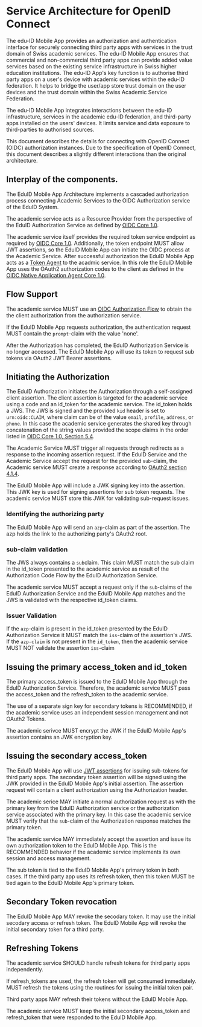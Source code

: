 # Service Architecture for OpenID Connect

The edu-ID Mobile App provides an authorization and authentication interface for securely connecting third party apps with services in the trust domain of Swiss academic services. The edu-ID Mobile App ensures that commercial and non-commercial third party apps can provide added value services based on the existing service infrastructure in Swiss higher education institutions. The edu-ID App's key function is to authorise third party apps on a user's device with academic services within the edu-ID federation. It helps to bridge the user/app store trust domain on the user devices and the trust domain within the Swiss Academic Service Federation.

The edu-ID Mobile App integrates interactions between the edu-ID infrastructure, services in the academic edu-ID federation, and third-party apps installed on the users' devices. It limits service and data exposure to third-parties to authorised sources.

This document describes the details for connecting with OpenID Connect (OIDC) authorization instances. Due to the specification of OpenID Connect, this document describes a slightly different interactions than the original architecture.

## Interplay of the components.

The EduID Mobile App Architecture implements a cascaded authorization process connecting Academic Services to the OIDC Authorization service of the EduID System.

The academic service acts as a Resource Provider from the perspective of the EduID Authorization Service as defined by [OIDC Core 1.0](http://openid.net/specs/openid-connect-core-1_0.html).

The academic service itself provides the required token service endpoint as required by [OIDC Core 1.0](http://openid.net/specs/openid-connect-core-1_0.html). Additionally, the token endpoint MUST allow JWT assertions, so the EduID Mobile App can initiate the OIDC process at the Academic Service. After successful authorization the EduID Mobile App acts as a [Token Agent](http://openid.bitbucket.org/draft-native-application-agent-core-01.html) to the acadmic service. In this role the EduID Mobile App uses the OAuth2 authorization codes to the client as defined in the [OIDC Native Application Agent Core 1.0](http://openid.bitbucket.org/draft-native-application-agent-core-01.html).

## Flow Support

The academic service MUST use an [OIDC Authorization Flow](http://openid.net/specs/openid-connect-core-1_0.html) to obtain the the client authorization from the authorization service.

If the EduID Mobile App requests authorization, the authentication request MUST contain the ```prompt```-claim with the value 'none'.

After the Authorization has completed, the EduID Authorization Service is no longer accessed. The EduID Mobile App will use its token to request sub tokens via OAuth2 JWT Bearer assertions.

## Initiating the Authorization

The EduID Authorization initiates the Authorization through a self-assigned client assertion. The client assertion is targeted for the academic service using a code and an id_token for the academic service. The id_token holds a JWS. The JWS is signed and the provided ```kid``` header is set to ```urn:oidc:CLAIM```, where claim can be of the value ```email```, ```profile```, ```address```, or ```phone```. In this case the academic service generates the shared key through concatenation of the string values provided the scope claims in the order listed in [OIDC Core 1.0, Section 5.4](http://openid.net/specs/openid-connect-core-1_0.html#ScopeClaims).

The Academic Service MUST trigger all requests through redirects as a response to the incoming assertion request. If the EduID Service and the Academic Service accept the request for the provided ```sub```-claim, the Academic service MUST create a response according to [OAuth2 section 4.1.4](https://tools.ietf.org/html/rfc6749#section-4.1.4).

The EduID Mobile App will include a JWK signing key into the assertion. This JWK key is used for signing assertions for sub token requests. The academic service MUST store this JWK for validating sub-request issues.

### Identifying the authorizing party

The EduID Mobile App will send an ```azp```-claim as part of the assertion. The azp holds the link to the authorizing party's OAuth2 root.

### sub-claim validation

The JWS always contains a ```sub```claim. This claim MUST match the sub claim in the id_token presented to the
academic service as result of the Authorization Code Flow by the EduID Authorization Service.

The academic service MUST accept a request only if the ```sub```-claims of the EduID Authorization Service and the EduID Mobile App matches and the JWS is validated with the respective id_token claims.

### Issuer Validation

If the ```azp```-claim is present in the id_token presented by the EduID Authorization Service it MUST match the ```iss```-claim of the assertion's JWS. If the ```azp-claim``` is not present in the ```id_token```, then the academic service MUST NOT validate the assertion ```iss```-claim

## Issuing the primary access_token and id_token

The primary access_token is issued to the EduID Mobile App through the EduID Authorization Service. Therefore, the academic service MUST pass the access_token and the refresh_token to the academic service.

The use of a separate sign key for secondary tokens is RECOMMENDED, if the academic service uses an independent session management and not OAuth2 Tokens.

The academic serivce MUST encrypt the JWK if the EduID Mobile App's assertion contains an JWK encryption key.

## Issuing the secondary access_token

The EduID Mobile App will use [JWT assertions](https://tools.ietf.org/html/rfc7523) for issuing sub-tokens for third party apps. The secondary token assertion will be signed using the JWK provided in the EduID Mobile App's initial assertion. The assertion request will contain a client authorization using the Authorization header.

The academic serice MAY initiate a normal authorization request as with the primary key from the EduID Authorization service or the authorization service associated with the primary key. In this case the academic service MUST verify that the ```sub```-claim of the Authorization response matches the primary token.

The academic service MAY immediately accept the assertion and issue its own authorization token to the EduID Mobile App. This is the RECOMMENDED behavior if the academic service implements its own session and access management.

The sub token is tied to the EduID Mobile App's primary token in both cases. If the third party app uses its refresh token, then this token MUST be tied again to the EduID Mobile App's primary token.

## Secondary Token revocation

The EduID Mobile App MAY revoke the secodary token. It may use the initial secodary access or refresh token. The EduID Mobile App will revoke the initial secondary token for a third party.

## Refreshing Tokens

The academic service SHOULD handle refresh tokens for third party apps independently.

If refresh_tokens are used, the refresh token will get consumed immediately. MUST refresh the tokens using the routines for issuing the initial token pair.

Third party apps MAY refresh their tokens without the EduID Mobile App.

The academic service MUST keep the initial secondary access_token and refresh_token that were responded to the EduID Mobile App.